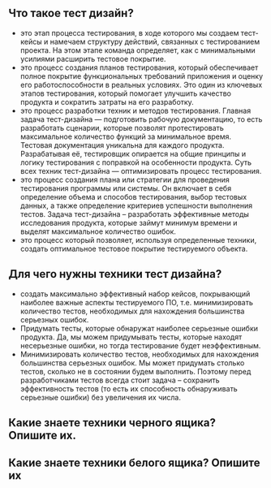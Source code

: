 ## Что такое тест дизайн?
* это этап процесса тестирования, в ходе которого мы создаем тест-кейсы и намечаем структуру действий, связанных с тестированием проекта. На этом этапе команда определяет, как с минимальными усилиями расширить тестовое покрытие.
* это процесс создания планов тестирования, который обеспечивает полное покрытие функциональных требований приложения и оценку его работоспособности в реальных условиях. Это один из ключевых этапов тестирования, который помогает улучшить качество продукта и сократить затраты на его разработку.
* это процесс разработки техник и методов тестирования. Главная задача тест-дизайна — подготовить рабочую документацию, то есть разработать сценарии, которые позволят протестировать максимальное количество функций за минимальное время. Тестовая документация уникальна для каждого продукта. Разрабатывая её, тестировщик опирается на общие принципы и логику тестирования с поправкой на особенности продукта. Суть всех техник тест-дизайна — оптимизировать процесс тестирования.
* это процесс создания плана или стратегии для проведения тестирования программы или системы. Он включает в себя определение объема и способов тестирования, выбор тестовых данных, а также определение критериев успешности выполнения тестов. Задача тест-дизайна – разработать эффективные методы исследования продукта, которые займут минимум времени и выделят максимальное количество ошибок.
* это процесс который позволяет, используя определенные техники, создать оптимальное тестовое покрытие тестируемого объекта.




## Для чего нужны техники тест дизайна?
* создать максимально эффективный набор кейсов, покрывающий наиболее важные аспекты тестируемого ПО, т.е. минимизировать количество тестов, необходимых для нахождения большинства серьезных ошибок.
* Придумать тесты, которые обнаружат наиболее серьезные ошибки продукта. Да, мы можем придумывать тесты, которые находят несерьезные ошибки, но тогда тестирование будет неэффективным.
* Минимизировать количество тестов, необходимых для нахождения большинства серьезных ошибок. Мы может придумать столько тестов, сколько не в состоянии будем выполнить. Поэтому перед разработчиками тестов всегда стоит задача – сохранить эффективность тестов (то есть их способность обнаруживать серьезные ошибки) без увеличения их числа.





















## Какие знаете техники черного ящика? Опишите их. 

## Какие знаете техники белого ящика? Опишите их
